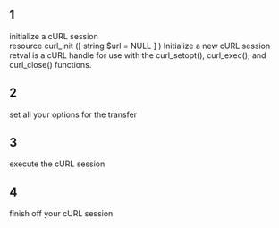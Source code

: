 1
--
initialize a cURL session  
resource curl_init ([ string $url = NULL ] )
Initialize a new cURL session
retval is a cURL handle for use with the curl_setopt(), curl_exec(), and curl_close() functions.

2
--
set all your options for the transfer

3
--
execute the cURL session 

4
--
finish off your cURL session 